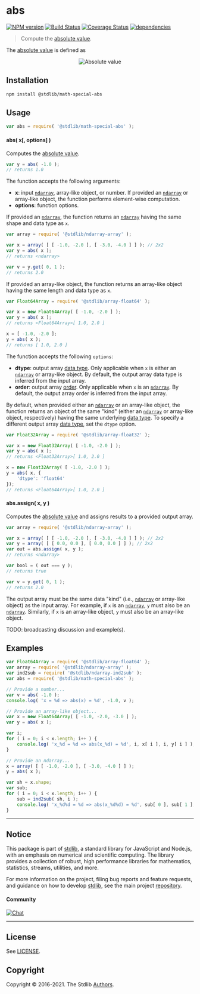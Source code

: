 <!--

@license Apache-2.0

Copyright (c) 2020 The Stdlib Authors.

Licensed under the Apache License, Version 2.0 (the "License");
you may not use this file except in compliance with the License.
You may obtain a copy of the License at

   http://www.apache.org/licenses/LICENSE-2.0

Unless required by applicable law or agreed to in writing, software
distributed under the License is distributed on an "AS IS" BASIS,
WITHOUT WARRANTIES OR CONDITIONS OF ANY KIND, either express or implied.
See the License for the specific language governing permissions and
limitations under the License.

-->

# abs

[![NPM version][npm-image]][npm-url] [![Build Status][test-image]][test-url] [![Coverage Status][coverage-image]][coverage-url] [![dependencies][dependencies-image]][dependencies-url]

> Compute the [absolute value][absolute-value].

<!-- Section to include introductory text. Make sure to keep an empty line after the intro `section` element and another before the `/section` close. -->

<section class="intro">

The [absolute value][absolute-value] is defined as

<!-- <equation class="equation" label="eq:absolute_value" align="center" raw="|x| = \begin{cases} x & \textrm{if}\ x \geq 0 \\ -x & \textrm{if}\ x < 0\end{cases}" alt="Absolute value"> -->

<div class="equation" align="center" data-raw-text="|x| = \begin{cases} x &amp; \textrm{if}\ x \geq 0 \\ -x &amp; \textrm{if}\ x &lt; 0\end{cases}" data-equation="eq:absolute_value">
    <img src="https://cdn.jsdelivr.net/gh/stdlib-js/stdlib@61c5f878886bd5b3b98976501c974bf69f575238/lib/node_modules/@stdlib/math/special/abs/docs/img/equation_absolute_value.svg" alt="Absolute value">
    <br>
</div>

<!-- </equation> -->

</section>

<!-- /.intro -->

<!-- Package usage documentation. -->

<section class="installation">

## Installation

```bash
npm install @stdlib/math-special-abs
```

</section>

<section class="usage">

## Usage

```javascript
var abs = require( '@stdlib/math-special-abs' );
```

#### abs( x\[, options] )

Computes the [absolute value][absolute-value]. 

```javascript
var y = abs( -1.0 );
// returns 1.0
```

The function accepts the following arguments:

-   **x**: input [`ndarray`][@stdlib/ndarray/ctor], array-like object, or number. If provided an [`ndarray`][@stdlib/ndarray/ctor] or array-like object, the function performs element-wise computation.
-   **options**: function options.

If provided an [`ndarray`][@stdlib/ndarray/ctor], the function returns an [`ndarray`][@stdlib/ndarray/ctor] having the same shape and data type as `x`.

```javascript
var array = require( '@stdlib/ndarray-array' );

var x = array( [ [ -1.0, -2.0 ], [ -3.0, -4.0 ] ] ); // 2x2
var y = abs( x );
// returns <ndarray>

var v = y.get( 0, 1 );
// returns 2.0
```

If provided an array-like object, the function returns an array-like object having the same length and data type as `x`.

```javascript
var Float64Array = require( '@stdlib/array-float64' );

var x = new Float64Array( [ -1.0, -2.0 ] );
var y = abs( x );
// returns <Float64Array>[ 1.0, 2.0 ]

x = [ -1.0, -2.0 ];
y = abs( x );
// returns [ 1.0, 2.0 ]
```

The function accepts the following `options`:

-   **dtype**: output array [data type][@stdlib/ndarray/dtypes]. Only applicable when `x` is either an [`ndarray`][@stdlib/ndarray/ctor] or array-like object. By default, the output array data type is inferred from the input array.
-   **order**: output array [order][@stdlib/ndarray/orders]. Only applicable when `x` is an [`ndarray`][@stdlib/ndarray/ctor]. By default, the output array order is inferred from the input array.

By default, when provided either an [`ndarray`][@stdlib/ndarray/ctor] or an array-like object, the function returns an object of the same "kind" (either an [`ndarray`][@stdlib/ndarray/ctor] or array-like object, respectively) having the same underlying [data type][@stdlib/ndarray/dtypes]. To specify a different output array [data type][@stdlib/ndarray/dtypes], set the `dtype` option.

```javascript
var Float32Array = require( '@stdlib/array-float32' );

var x = new Float32Array( [ -1.0, -2.0 ] );
var y = abs( x );
// returns <Float32Array>[ 1.0, 2.0 ]

x = new Float32Array( [ -1.0, -2.0 ] );
y = abs( x, {
    'dtype': 'float64'
});
// returns <Float64Array>[ 1.0, 2.0 ]
```

#### abs.assign( x, y )

Computes the [absolute value][absolute-value] and assigns results to a provided output array.

```javascript
var array = require( '@stdlib/ndarray-array' );

var x = array( [ [ -1.0, -2.0 ], [ -3.0, -4.0 ] ] ); // 2x2
var y = array( [ [ 0.0, 0.0 ], [ 0.0, 0.0 ] ] ); // 2x2
var out = abs.assign( x, y );
// returns <ndarray>

var bool = ( out === y );
// returns true

var v = y.get( 0, 1 );
// returns 2.0
```

The output array must be the same data "kind" (i.e., [`ndarray`][@stdlib/ndarray/ctor] or array-like object) as the input array. For example, if `x` is an [`ndarray`][@stdlib/ndarray/ctor], `y` must also be an [`ndarray`][@stdlib/ndarray/ctor]. Similarly, if `x` is an array-like object, `y` must also be an array-like object.

TODO: broadcasting discussion and example(s).

</section>

<!-- /.usage -->

<!-- Package usage notes. Make sure to keep an empty line after the `section` element and another before the `/section` close. -->

<section class="notes">

</section>

<!-- /.notes -->

<!-- Package usage examples. -->

<section class="examples">

## Examples

<!-- eslint no-undef: "error" -->

```javascript
var Float64Array = require( '@stdlib/array-float64' );
var array = require( '@stdlib/ndarray-array' );
var ind2sub = require( '@stdlib/ndarray-ind2sub' );
var abs = require( '@stdlib/math-special-abs' );

// Provide a number...
var v = abs( -1.0 );
console.log( 'x = %d => abs(x) = %d', -1.0, v );

// Provide an array-like object...
var x = new Float64Array( [ -1.0, -2.0, -3.0 ] );
var y = abs( x );

var i;
for ( i = 0; i < x.length; i++ ) {
    console.log( 'x_%d = %d => abs(x_%d) = %d', i, x[ i ], i, y[ i ] );
}

// Provide an ndarray...
x = array( [ [ -1.0, -2.0 ], [ -3.0, -4.0 ] ] );
y = abs( x );

var sh = x.shape;
var sub;
for ( i = 0; i < x.length; i++ ) {
    sub = ind2sub( sh, i );
    console.log( 'x_%d%d = %d => abs(x_%d%d) = %d', sub[ 0 ], sub[ 1 ], x.iget( i ), sub[ 0 ], sub[ 1 ], y.iget( i ) );
}
```

</section>

<!-- /.examples -->

<!-- Section to include cited references. If references are included, add a horizontal rule *before* the section. Make sure to keep an empty line after the `section` element and another before the `/section` close. -->

<section class="references">

</section>

<!-- /.references -->

<!-- Section for all links. Make sure to keep an empty line after the `section` element and another before the `/section` close. -->


<section class="main-repo" >

* * *

## Notice

This package is part of [stdlib][stdlib], a standard library for JavaScript and Node.js, with an emphasis on numerical and scientific computing. The library provides a collection of robust, high performance libraries for mathematics, statistics, streams, utilities, and more.

For more information on the project, filing bug reports and feature requests, and guidance on how to develop [stdlib][stdlib], see the main project [repository][stdlib].

#### Community

[![Chat][chat-image]][chat-url]

---

## License

See [LICENSE][stdlib-license].


## Copyright

Copyright &copy; 2016-2021. The Stdlib [Authors][stdlib-authors].

</section>

<!-- /.stdlib -->

<!-- Section for all links. Make sure to keep an empty line after the `section` element and another before the `/section` close. -->

<section class="links">

[npm-image]: http://img.shields.io/npm/v/@stdlib/math-special-abs.svg
[npm-url]: https://npmjs.org/package/@stdlib/math-special-abs

[test-image]: https://github.com/stdlib-js/math-special-abs/actions/workflows/test.yml/badge.svg
[test-url]: https://github.com/stdlib-js/math-special-abs/actions/workflows/test.yml

[coverage-image]: https://img.shields.io/codecov/c/github/stdlib-js/math-special-abs/main.svg
[coverage-url]: https://codecov.io/github/stdlib-js/math-special-abs?branch=main

[dependencies-image]: https://img.shields.io/david/stdlib-js/math-special-abs.svg
[dependencies-url]: https://david-dm.org/stdlib-js/math-special-abs/main

[chat-image]: https://img.shields.io/gitter/room/stdlib-js/stdlib.svg
[chat-url]: https://gitter.im/stdlib-js/stdlib/

[stdlib]: https://github.com/stdlib-js/stdlib

[stdlib-authors]: https://github.com/stdlib-js/stdlib/graphs/contributors

[stdlib-license]: https://raw.githubusercontent.com/stdlib-js/math-special-abs/main/LICENSE

[absolute-value]: https://en.wikipedia.org/wiki/Absolute_value

[@stdlib/ndarray/ctor]: https://github.com/stdlib-js/ndarray-ctor

[@stdlib/ndarray/orders]: https://github.com/stdlib-js/ndarray-orders

[@stdlib/ndarray/dtypes]: https://github.com/stdlib-js/ndarray-dtypes

</section>

<!-- /.links -->

